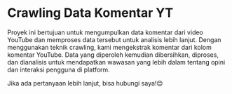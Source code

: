 # Crawling Data Komentar YT
Proyek ini bertujuan untuk mengumpulkan data komentar dari video YouTube dan memproses data tersebut untuk analisis lebih lanjut. Dengan menggunakan teknik crawling, kami mengekstrak komentar dari kolom komentar YouTube. Data yang diperoleh kemudian dibersihkan, diproses, dan dianalisis untuk mendapatkan wawasan yang lebih dalam tentang opini dan interaksi pengguna di platform.

Jika ada pertanyaan lebih lanjut, bisa hubungi saya!😊
